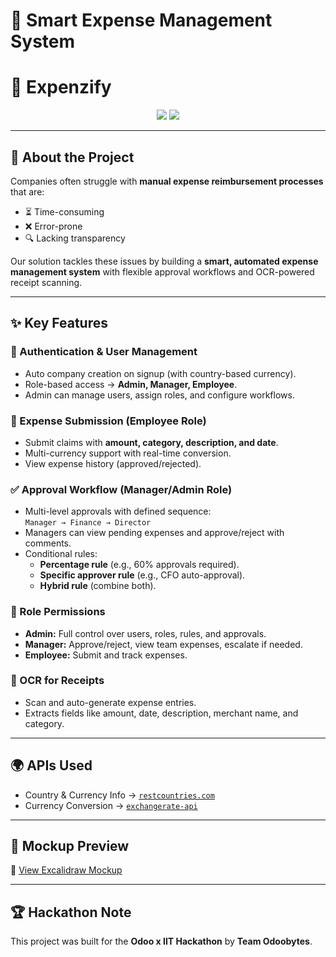 # 💸 Smart Expense Management System  
# 💸 Expenzify
<p align="center">
  <img src="https://img.shields.io/badge/Hackathon-Odoo%20x%20IIT-blueviolet?style=for-the-badge" />
  <img src="https://img.shields.io/badge/Team-Odoobytes-orange?style=for-the-badge" />
</p>

---

## 🚀 About the Project  

Companies often struggle with **manual expense reimbursement processes** that are:  
- ⏳ Time-consuming  
- ❌ Error-prone  
- 🔍 Lacking transparency  

Our solution tackles these issues by building a **smart, automated expense management system** with flexible approval workflows and OCR-powered receipt scanning.

---

## ✨ Key Features  

### 👤 Authentication & User Management  
- Auto company creation on signup (with country-based currency).  
- Role-based access → **Admin, Manager, Employee**.  
- Admin can manage users, assign roles, and configure workflows.  

### 📝 Expense Submission (Employee Role)  
- Submit claims with **amount, category, description, and date**.  
- Multi-currency support with real-time conversion.  
- View expense history (approved/rejected).  

### ✅ Approval Workflow (Manager/Admin Role)  
- Multi-level approvals with defined sequence:  
  `Manager → Finance → Director`  
- Managers can view pending expenses and approve/reject with comments.  
- Conditional rules:  
  - **Percentage rule** (e.g., 60% approvals required).  
  - **Specific approver rule** (e.g., CFO auto-approval).  
  - **Hybrid rule** (combine both).  

### 📌 Role Permissions  
- **Admin:** Full control over users, roles, rules, and approvals.  
- **Manager:** Approve/reject, view team expenses, escalate if needed.  
- **Employee:** Submit and track expenses.  

### 🧾 OCR for Receipts  
- Scan and auto-generate expense entries.  
- Extracts fields like amount, date, description, merchant name, and category.  

---

## 🌍 APIs Used  
- Country & Currency Info → [`restcountries.com`](https://restcountries.com/v3.1/all?fields=name,currencies)  
- Currency Conversion → [`exchangerate-api`](https://api.exchangerate-api.com/v4/latest/{BASE_CURRENCY})  

---

## 🎨 Mockup Preview  
🔗 [View Excalidraw Mockup](https://link.excalidraw.com/l/65VNwvy7c4X/4WSLZDTrhkA)  

---

## 🏆 Hackathon Note  
This project was built for the **Odoo x IIT Hackathon** by **Team Odoobytes**.  

